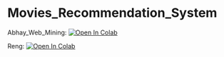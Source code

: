 # Movies_Recommendation_System

Abhay_Web_Mining:
[![Open In Colab](https://colab.research.google.com/assets/colab-badge.svg)](https://colab.research.google.com/github/ahmed-elzamarany/Movies_Recommendation_System/blob/main/Abhay_Web_Mining.ipynb)

Reng:
[![Open In Colab](https://colab.research.google.com/assets/colab-badge.svg)](https://colab.research.google.com/github/ahmed-elzamarany/Movies_Recommendation_System/blob/main/Reng.ipynb)
